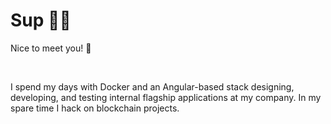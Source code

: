 # Sup 🤘🐸

Nice to meet you!&nbsp;👋 &nbsp;

<br/>

I spend my days with Docker and an Angular-based stack designing, developing, and testing internal flagship applications at my company. In my spare time I hack on blockchain projects.

<br/>

